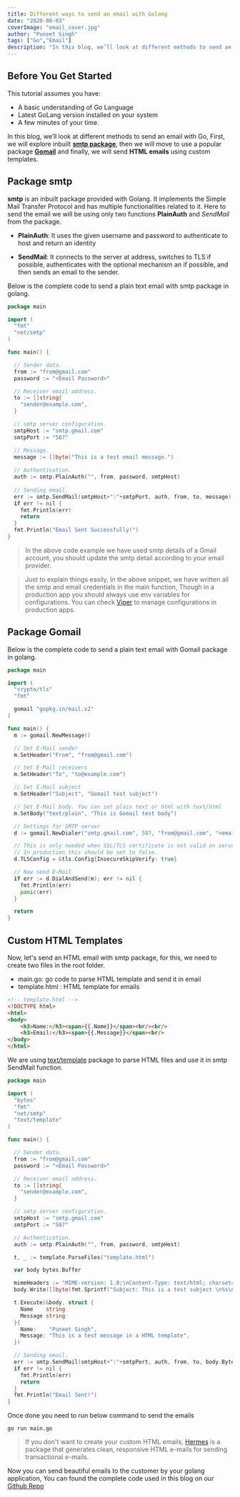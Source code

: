 ```yaml
---
title: Different ways to send an email with Golang
date: "2020-08-03"
coverImage: "email_cover.jpg"
author: "Puneet Singh"
tags: ["Go","Email"]
description: "In this blog, we’ll look at different methods to send an email with Go, First we will explore inbuilt **smtp package**, then we will move to use a popular package **Gomail** and finally we will send **HTML emails** using custom templates."
---
```


## Before You Get Started
This tutorial assumes you have:

*   A basic understanding of Go Language
*   Latest GoLang version installed on your system
*   A few minutes of your time.

In this blog, we’ll look at different methods to send an email with Go, First, we will explore inbuilt **[smtp package](https://golang.org/pkg/net/smtp/)**, then we will move to use a popular package **[Gomail](https://github.com/go-gomail/gomail)** and finally, we will send **HTML emails** using custom templates.

## Package smtp

**smtp** is an inbuilt package provided with Golang. It implements the Simple Mail Transfer Protocol and has multiple functionalities related to it. Here to send the email we will be using only two functions **PlainAuth** and *SendMail* from the package.

 - **PlainAuth**: It uses the given username and password to authenticate to host and return an identity

 - **SendMail**: It connects to the server at address, switches to TLS if possible, authenticates with the optional mechanism an if possible, and then sends an email to the sender.

Below is the complete code to send a plain text email with smtp package in golang.


```go
package main

import (
  "fmt"
  "net/smtp"
)

func main() {

  // Sender data.
  from := "from@gmail.com"
  password := "<Email Password>"

  // Receiver email address.
  to := []string{
    "sender@example.com",
  }

  // smtp server configuration.
  smtpHost := "smtp.gmail.com"
  smtpPort := "587"

  // Message.
  message := []byte("This is a test email message.")
  
  // Authentication.
  auth := smtp.PlainAuth("", from, password, smtpHost)
  
  // Sending email.
  err := smtp.SendMail(smtpHost+":"+smtpPort, auth, from, to, message)
  if err != nil {
    fmt.Println(err)
    return
  }
  fmt.Println("Email Sent Successfully!")
}
```
> In the above code example we have used smtp details of a Gmail account, you should update the smtp detail according to your email provider.

> Just to explain things easily, In the above snippet, we have written all the smtp and email credentials in the main function, Though in a production app you should always use env variables for configurations. You can check [Viper](https://github.com/spf13/viper) to manage configurations in production apps.

## Package Gomail

Below is the complete code to send a plain text email with Gomail package in golang.

```go
package main

import (
  "crypto/tls"
  "fmt"

  gomail "gopkg.in/mail.v2"
)

func main() {
  m := gomail.NewMessage()

  // Set E-Mail sender
  m.SetHeader("From", "from@gmail.com")

  // Set E-Mail receivers
  m.SetHeader("To", "to@example.com")

  // Set E-Mail subject
  m.SetHeader("Subject", "Gomail test subject")

  // Set E-Mail body. You can set plain text or html with text/html
  m.SetBody("text/plain", "This is Gomail test body")

  // Settings for SMTP server
  d := gomail.NewDialer("smtp.gmail.com", 587, "from@gmail.com", "<email_password>")

  // This is only needed when SSL/TLS certificate is not valid on server.
  // In production this should be set to false.
  d.TLSConfig = &tls.Config{InsecureSkipVerify: true}

  // Now send E-Mail
  if err := d.DialAndSend(m); err != nil {
    fmt.Println(err)
    panic(err)
  }

  return
}
```

## Custom HTML Templates

Now, let's send an HTML email with smtp package, for this, we need to create two files in the root folder.

 - main.go: go code to parse HTML template and send it in email
 - template.html : HTML template for emails

```html
<!-- template.html -->
<!DOCTYPE html>
<html>
<body>
    <h3>Name:</h3><span>{{.Name}}</span><br/><br/>
    <h3>Email:</h3><span>{{.Message}}</span><br/>
</body>
</html>
```

We are using [text/template](https://golang.org/pkg/text/template/) package to parse HTML files and use it in smtp SendMail function.

```go
package main

import (
  "bytes"
  "fmt"
  "net/smtp"
  "text/template"
)

func main() {

  // Sender data.
  from := "from@gmail.com"
  password := "<Email Password>"

  // Receiver email address.
  to := []string{
    "sender@example.com",
  }

  // smtp server configuration.
  smtpHost := "smtp.gmail.com"
  smtpPort := "587"

  // Authentication.
  auth := smtp.PlainAuth("", from, password, smtpHost)

  t, _ := template.ParseFiles("template.html")

  var body bytes.Buffer

  mimeHeaders := "MIME-version: 1.0;\nContent-Type: text/html; charset=\"UTF-8\";\n\n"
  body.Write([]byte(fmt.Sprintf("Subject: This is a test subject \n%s\n\n", mimeHeaders)))

  t.Execute(&body, struct {
    Name    string
    Message string
  }{
    Name:    "Puneet Singh",
    Message: "This is a test message in a HTML template",
  })

  // Sending email.
  err := smtp.SendMail(smtpHost+":"+smtpPort, auth, from, to, body.Bytes())
  if err != nil {
    fmt.Println(err)
    return
  }
  fmt.Println("Email Sent!")
}
```
Once done you need to run below command to send the emails

```
go run main.go
```

> If you don't want to create your custom HTML emails, [Hermes](https://github.com/matcornic/hermes) is a package that generates clean, responsive HTML e-mails for sending transactional e-mails.

Now you can send beautiful emails to the customer by your golang application, You can found the complete code used in this blog on our [Github Repo](https://github.com/LoginRadius/engineering-blog-samples/tree/master/GoLang/DifferentWaysToSendEmail)